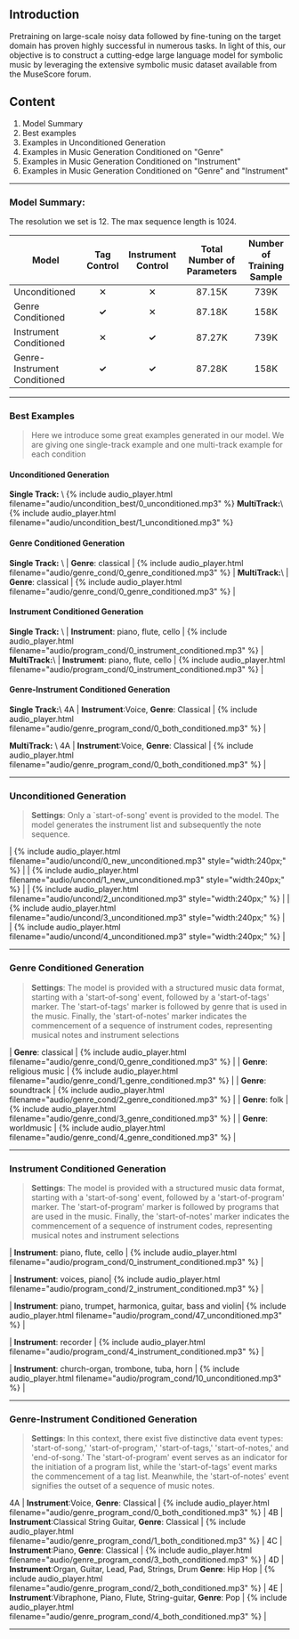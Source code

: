 
## Introduction
Pretraining on large-scale noisy data followed by fine-tuning on the target domain has proven highly successful in numerous tasks. In light of this, our objective is to construct a cutting-edge large language model for symbolic music by leveraging the extensive symbolic music dataset available from the MuseScore forum.

## Content

1. Model Summary
2. Best examples
3. Examples in Unconditioned Generation
4. Examples in Music Generation Conditioned on "Genre"
5. Examples in Music Generation Conditioned on "Instrument"
6. Examples in Music Generation Conditioned on "Genre" and "Instrument"


---
### Model Summary:
The resolution we set is 12. The max sequence length is 1024. 
<div class="table-wrapper" markdown="block">

| Model | Tag Control | Instrument Control | Total Number of Parameters | Number of Training Sample |
|-|:-:|:-:|:-:|:-:|
| Unconditioned | ✕ | ✕ | 87.15K | 739K |
| Genre Conditioned | __✓__  | ✕ | 87.18K | 158K |
| Instrument Conditioned | ✕ | __✓__ | 87.27K | 739K |
| Genre-Instrument Conditioned | __✓__ | __✓__ | 87.28K  | 158K |

</div>



---
### Best Examples 

> Here we introduce some great examples generated in our model. We are giving one single-track example and one multi-track example for each condition
<div class="table-wrapper" markdown="block">

#### Unconditioned Generation
__Single Track:__ \\
{% include audio_player.html filename="audio/uncondition_best/0_unconditioned.mp3" %} 
__MultiTrack:__\\
{% include audio_player.html filename="audio/uncondition_best/1_unconditioned.mp3" %} 

#### Genre Conditioned Generation
__Single Track:__ \\
| __Genre__: classical | {% include audio_player.html filename="audio/genre_cond/0_genre_conditioned.mp3" %} |
__MultiTrack:__\\
| __Genre__: classical | {% include audio_player.html filename="audio/genre_cond/0_genre_conditioned.mp3" %} |
#### Instrument Conditioned Generation

__Single Track:__ \\
| __Instrument__: piano, flute, cello | {% include audio_player.html filename="audio/program_cond/0_instrument_conditioned.mp3" %} |
__MultiTrack:__\\
| __Instrument__: piano, flute, cello | {% include audio_player.html filename="audio/program_cond/0_instrument_conditioned.mp3" %} |
#### Genre-Instrument Conditioned Generation

__Single Track:__\\
4A | __Instrument__:Voice, __Genre__: Classical | {% include audio_player.html filename="audio/genre_program_cond/0_both_conditioned.mp3" %} |

__MultiTrack:__ \\
4A | __Instrument__:Voice, __Genre__: Classical | {% include audio_player.html filename="audio/genre_program_cond/0_both_conditioned.mp3" %} |

</div>

---
### Unconditioned Generation

> __Settings__: Only a `start-of-song' event is provided to the model. The model generates the instrument list and subsequently the note sequence.
<div class="table-wrapper" markdown="block">

| {% include audio_player.html filename="audio/uncond/0_new_unconditioned.mp3" style="width:240px;" %} | 
| {% include audio_player.html filename="audio/uncond/1_new_unconditioned.mp3" style="width:240px;" %} | 
| {% include audio_player.html filename="audio/uncond/2_unconditioned.mp3" style="width:240px;" %} | 
| {% include audio_player.html filename="audio/uncond/3_unconditioned.mp3" style="width:240px;" %} | 
| {% include audio_player.html filename="audio/uncond/4_unconditioned.mp3" style="width:240px;" %} |

</div>

---

### Genre Conditioned Generation

> __Settings__: The model is provided with a structured music data format, starting with a 'start-of-song' event, followed by a 'start-of-tags' marker. The 'start-of-tags' marker is followed by genre that is used in the music. Finally, the 'start-of-notes' marker indicates the commencement of a sequence of instrument codes, representing musical notes and instrument selections

<div class="table-wrapper" markdown="block">

| __Genre__: classical | {% include audio_player.html filename="audio/genre_cond/0_genre_conditioned.mp3" %} |
| __Genre__: religious music | {% include audio_player.html filename="audio/genre_cond/1_genre_conditioned.mp3" %} |
| __Genre__: soundtrack | {% include audio_player.html filename="audio/genre_cond/2_genre_conditioned.mp3" %} |
| __Genre__: folk | {% include audio_player.html filename="audio/genre_cond/3_genre_conditioned.mp3" %} |
| __Genre__: worldmusic | {% include audio_player.html filename="audio/genre_cond/4_genre_conditioned.mp3" %} |


---
</div>

### Instrument Conditioned Generation

> __Settings__: The model is provided with a structured music data format, starting with a 'start-of-song' event, followed by a 'start-of-program' marker. The 'start-of-program' marker is followed by programs that are used in the music. Finally, the 'start-of-notes' marker indicates the commencement of a sequence of instrument codes, representing musical notes and instrument selections

<div class="table-wrapper" markdown="block">

| __Instrument__: piano, flute, cello | {% include audio_player.html filename="audio/program_cond/0_instrument_conditioned.mp3" %} |

| __Instrument__: voices, piano| {% include audio_player.html filename="audio/program_cond/2_instrument_conditioned.mp3" %} |

| __Instrument__: piano, trumpet, harmonica, guitar, bass and violin| {% include audio_player.html filename="audio/program_cond/47_unconditioned.mp3" %} |

| __Instrument__: recorder | {% include audio_player.html filename="audio/program_cond/4_instrument_conditioned.mp3" %} |

| __Instrument__: church-organ, trombone, tuba, horn | {% include audio_player.html filename="audio/program_cond/10_unconditioned.mp3" %} |

</div>

---

### Genre-Instrument Conditioned Generation

> __Settings__: In this context, there exist five distinctive data event types: 'start-of-song,' 'start-of-program,' 'start-of-tags,' 'start-of-notes,' and 'end-of-song.' The 'start-of-program' event serves as an indicator for the initiation of a program list, while the 'start-of-tags' event marks the commencement of a tag list. Meanwhile, the 'start-of-notes' event signifies the outset of a sequence of music notes.


<div class="table-wrapper" markdown="block">

4A | __Instrument__:Voice, __Genre__: Classical | {% include audio_player.html filename="audio/genre_program_cond/0_both_conditioned.mp3" %} |
4B | __Instrument__:Classical String Guitar, __Genre__: Classical | {% include audio_player.html filename="audio/genre_program_cond/1_both_conditioned.mp3" %} |
4C | __Instrument__:Piano, __Genre__: Classical | {% include audio_player.html filename="audio/genre_program_cond/3_both_conditioned.mp3" %} |
4D | __Instrument__:Organ, Guitar, Lead, Pad, Strings, Drum __Genre__: Hip Hop | {% include audio_player.html filename="audio/genre_program_cond/2_both_conditioned.mp3" %} |
4E | __Instrument__:Vibraphone, Piano, Flute, String-guitar, __Genre__: Pop | {% include audio_player.html filename="audio/genre_program_cond/4_both_conditioned.mp3" %} |

</div>

---